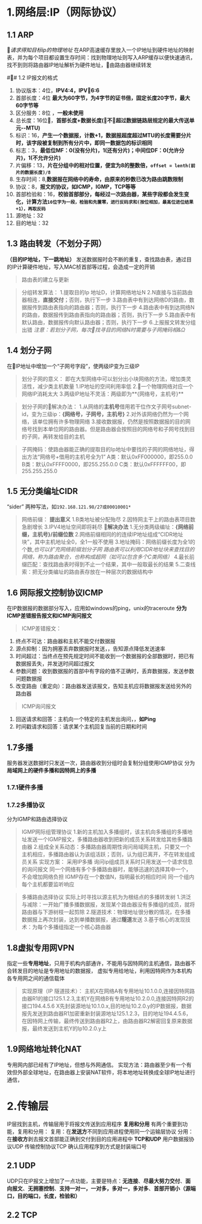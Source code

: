 # 1.网络层:IP（网际协议）
## 1.1 ARP
*请求得知目标ip的物理地址*
在ARP高速缓存里放入一个IP地址到硬件地址的映射表，并为每个项目都设置生存时间：找到物理地址则写入ARP缓存以便快速通讯，找不到则将路由器IP地址解析为硬件地址，由路由器继续转发

## 1.2 IP报文的格式
1. 协议版本：4位，**IPV4:4，IPV6:6**
2. 首部长度：4位 **最大为60字节，为4字节的证书倍，固定长度20字节，最大60字节等**
3. 区分服务：8位 ，**一般未使用**
4. 总长度：16位，**首部长度+数据长度(不超过数据链路层规定的最大传送单元--MTU)**
5. 标识：16，**产生一个数据报，计数+1，数据报超度超过MTU的长度需要分片时，该字段被复制到所有分片中，即同一数据包的标识相同**
6. 标志：3，**最低位MF：0(没有分片)，1(还有分片)；中间位DF：0(允许分片)，1(不允许分片)**
7. 片偏移：13，**片在分组中的相对位置，便宜为8的整数倍，```offset = lenth(前片的数据长度)/8```**
8. 生存时间：8,**数据报在网络中的寿命，由原来的秒数已改为路由跳数限制**
9. 协议：8，**报文的协议，如ICMP，IGMP，TCP等等**
10. 首部检验和：16，**校验首部部分，每经过一次路由器，某些字段都会发生变化，计算方法```16位字为一段，检验和先置零，进行反码求和(按位相加，最高位进位结果+1），再取反码```**
11. 源地址：32
12. 目的地址：32

## 1.3 路由转发（不划分子网）
**（目的IP地址，下一跳地址）**
发送数据报时会不断的重复，查找路由表，通过目的IP计算硬件地址，写入MAC桢首部等过程，会造成一定的开销
>路由表的建立与更新


> 分组转发算法：
1.提取目的Ip 地址D，计算网络地址N
2.N直接与当前路由器相连，**直接交付**；否则，执行下一步
3.路由表中有到达网络D的路由，数据报传到路由表指向的路由器；否则，执行下一步
4.路由表中有到达网络N的路由，数据报传到路由表指向的路由器；否则，执行下一步
5.路由表中有默认路由，数据报传向默认路由器；否则，执行下一步
6.上报报文转发分组出错
*注意：若划分子网，每次找寻目的网络N时需要与子网掩码相&Ω*

## 1.4 划分子网
在IP地址中增加一个“子网号字段”，使两级IP变为三级IP

>划分子网的意义：
即在大型网络中可以划分出小块网络的方法，增加类灵活性，减少类主机数量
1.IP地址的空间利用率低
2.一个物理网络对应一个网络IP消耗太大
3.两级IP地址不灵活：两级即为**{网络号，主机号}**

>划分子网的解决办法：
1.从网络的**主机号**借用若干位作文子网号subnet-id，变为三级ip：**{网络号，子网号，主机号}**
2.对外该网络仍然为一个网络，该单位拥有许多物理网络
3.接收数据报，仍然是按照数据报的目的网络号找到本单位网的路由器。但是路由器会按照目的网络号和子网号找到目的子网，再转发给目的主机

> 子网掩码：使路由器能正确的提取目的Ip地址中要找的子网的网络地址，得出方法“网络号+借用的主机号全为1”
A类：默认0xFF000000，即255.0.0
B类：默认0xFFFF0000，即255.255.0.0
C类：默认0xFFFFFF00，即255.255.255.0

## 1.5 无分类编址CIDR
“sider”
两种写法，如```192.168.121.98/27或00010001*```
> 网络前缀：
**提出意义**
1.B类地址被分配殆尽
2.因特网主干上的路由表项目数急剧增长
3.IPV4地址空间即将耗尽
**解决办法**
1.无分类两级编址：**{网络前缀，主机号}/前缀位数**
2.网络前缀相同的的连续IP地址组成“CIDR地址块”，其中主机地址全0，全1一般不使用
3.地址掩码：网络前缀长度为全1的个数,*也可以扩充网络前缀划分子网*
*路由表可以利用CIDR地址块来查找目的网络，称为路由聚合，也称构成超网（如可以包含多个C类网络）*
4.最长前缀匹配：查找路由表时得到不止一个结果，其中一般取最长的结果
5.二查线索：把无分类编址的路由表存放在一种层次的数据结构中

## 1.6 网际报文控制协议ICMP
在IP数据报的数据部分写入，应用如windows的ping，unix的traceroute
**分为ICMP差错报告报文和ICMP询问报文**
> ICMP差错报文：
1. 终点不可达：路由器和主机不能交付数据报
2. 源点抑制：因为拥塞丢弃数据报时发送，，告知源点降低发送速率
3. 时间超过：当终点在预先规定时间不能收到一个数据报的全部数据时，把已有数据报丢失，并发送时间超过报文
4. 参数问题：收到数据报的首部中有字段的值不正确时，丢弃数据报，发送参数问题数据报
5. 改变路由（重定向）：路由器发送该报文，告知主机应将数据报发送给另外的路由器

> ICMP询问报文
1. 回送请求和回答：主机向一个特定的主机发出询问，，**如Ping**
2. 时间戳请求和回答：请求某个主机回复当前的日期和时间

## 1.7多播
服务器发送数据时只发送一次，路由器收到分组时会复制分组使用IGMP协议
分为**局域网上的硬件多播和因特网上的多播**
### 1.7.1硬件多播
### 1.7.2多播协议
分为IGMP和路由选择协议
> IGMP网际组管理协议
1.新的主机加入多播组时，该主机向多播组的多播地址发送一个IGMP报文，多播路由器收到把新的成员关系转发给其他多播路由器
2.组成全关系动态：多播路由器周期性询问局域网主机，只要又一个主机相应，多播路由器认为该组活跃；否则，认为组已离开，不在转发组成员关系
实现方案：
采用IP多播
询问ip组成员关系时只用发送一个请求信息的询问报文
同一个网络有多个多播路由器时，能够迅速的选择其中一个，不会增加网络负担
IGMP存在一个数值N，指明最长的相应时间
同一个组内每个主机都要监听响应

> 多播路由选择协议
实际上时寻找以源主机为为根结点的多播转发树
1.洪泛与减除：一开始广播多播数据报，发现某个路由器没有多播组的成员，就将路由器与下游树枝一起剪除
2.隧道技术：物理地址很分散的情况，在多播数据报上再次封装，达到单播数据报，通过**隧道**发送
3.基于核心的发现技术：为每个多播组指定一个核心路由器

## 1.8虚拟专用网VPN
指定一些**专用地址**，只用于机构内部通许，不能用与因特网的主机通信，路由器不会转发目的地址是专用地址的数据报，
虚拟专用给地址，利用因特网作为本机构各专用网之间的通信载体
> 实现原理（IP 隧道技术）：
主机X在网络A有专用地址10.1.0.0,连接因特网路由器R1的接口125.1.2.3,主机Y在网络B有专用地址10.2.0.0,连接因特网R2的接口194.4.5.6
X先封装源地址10.1.0.x,目的地址10.2.0.y的IP数据报，数据报先发送到路由器R1加密重新封装源地址125.1.2.3，目的地址194.4.5.6，在因特网上传输，最终传送到路由器R2上，由路由器R2解密回复原来数据报，最终发送到主机Y的Ip10.2.0.y上

## 1.9网络地址转化NAT
专用网内部已经有了IP地址，但想与外网通信。
实现方法：路由器至少有一个有效但外部全球地址，在路由器上安装NAT软件，将本地地址转换成全球IP地址进行通信，

# 2.传输层
IP层找到主机，传输层用于将报文传送到应用程序
**复用和分用**
有两个重要到功能，复用和分用：
复用：在**发送方**不同到应用进程使用同一个运输层协议
分用：在**接收方**剥去报文首部能正确到交付到目的应用进程中
**TCP和UDP** 
用户数据报协议UDP
传输控制协议TCP
确认应用程序到方式是封装端口号

## 2.1 UDP
UDP只在IP报文上增加了一点功能，主要是特点：**无连接**、**尽最大努力交付**、**面向报文**、**无拥塞控制**、**支持一对一，一对多，多对一，多对多**、**首部开销小（源端口，目的端口，长度，检验和）**

## 2.2 TCP







































